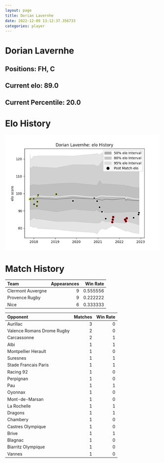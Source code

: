 ```yaml
---  
layout: page  
title: Dorian Lavernhe  
date: 2022-12-09 13:12:37.356733  
categories: player  
---
```

# Dorian Lavernhe

## Positions: FH, C

## Current elo: 89.0

## Current Percentile: 20.0

# Elo History


![elo history](history_DorianLavernhe.png)
# Match History


| Team              |   Appearances |   Win Rate |
|:------------------|--------------:|-----------:|
| Clermont Auvergne |             9 |   0.555556 |
| Provence Rugby    |             9 |   0.222222 |
| Nice              |             6 |   0.333333 |

| Opponent                   |   Matches |   Win Rate |
|:---------------------------|----------:|-----------:|
| Aurillac                   |         3 |          0 |
| Valence Romans Drome Rugby |         2 |          0 |
| Carcassonne                |         2 |          1 |
| Albi                       |         1 |          1 |
| Montpellier Herault        |         1 |          0 |
| Suresnes                   |         1 |          1 |
| Stade Francais Paris       |         1 |          1 |
| Racing 92                  |         1 |          0 |
| Perpignan                  |         1 |          0 |
| Pau                        |         1 |          1 |
| Oyonnax                    |         1 |          0 |
| Mont-de-Marsan             |         1 |          0 |
| La Rochelle                |         1 |          1 |
| Dragons                    |         1 |          1 |
| Chambery                   |         1 |          0 |
| Castres Olympique          |         1 |          0 |
| Brive                      |         1 |          1 |
| Blagnac                    |         1 |          0 |
| Biarritz Olympique         |         1 |          0 |
| Vannes                     |         1 |          0 |
